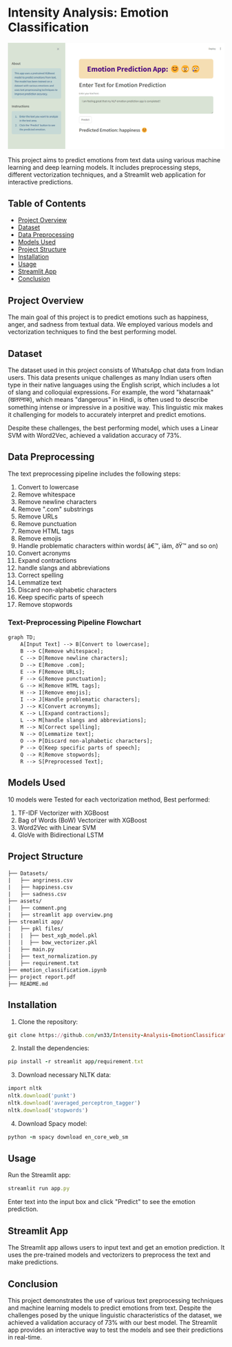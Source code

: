 # Intensity Analysis: Emotion Classification
<img src="https://github.com/vn33/Intensity-Analysis-EmotionClassification/blob/master/assets/streamlit%20app%20overview.png">

This project aims to predict emotions from text data using various machine learning and deep learning models. It includes preprocessing steps, different vectorization techniques, and a Streamlit web application for interactive predictions.

## Table of Contents

- [Project Overview](#project-overview)
- [Dataset](##dataset)
- [Data Preprocessing](#data-preprocessing)
- [Models Used](#models-used)
- [Project Structure](#project-structure)
- [Installation](#installation)
- [Usage](#usage)
- [Streamlit App](#streamlit-app)
- [Conclusion](#conclusion)

## Project Overview

The main goal of this project is to predict emotions such as happiness, anger, and sadness from textual data. We employed various models and vectorization techniques to find the best performing model.

## Dataset

The dataset used in this project consists of WhatsApp chat data from Indian users. This data presents unique challenges as many Indian users often type in their native languages using the English script, which includes a lot of slang and colloquial expressions. For example, the word "khatarnaak" (खतरनाक), which means "dangerous" in Hindi, is often used to describe something intense or impressive in a positive way. This linguistic mix makes it challenging for models to accurately interpret and predict emotions.

Despite these challenges, the best performing model, which uses a Linear SVM with Word2Vec, achieved a validation accuracy of 73%.

## Data Preprocessing

The text preprocessing pipeline includes the following steps:
1. Convert to lowercase
2. Remove whitespace
3. Remove newline characters
4. Remove ".com" substrings
5. Remove URLs
6. Remove punctuation
7. Remove HTML tags
8. Remove emojis
9. Handle problematic characters within words( â€™, iâm, ðŸ™ and so on)
10. Convert acronyms
11. Expand contractions
12. handle slangs and  abbreviations
13. Correct spelling
14. Lemmatize text
15. Discard non-alphabetic characters
16. Keep specific parts of speech
17. Remove stopwords

### Text-Preprocessing Pipeline Flowchart

```mermaid
graph TD;
    A[Input Text] --> B[Convert to lowercase];
    B --> C[Remove whitespace];
    C --> D[Remove newline characters];
    D --> E[Remove .com];
    E --> F[Remove URLs];
    F --> G[Remove punctuation];
    G --> H[Remove HTML tags];
    H --> I[Remove emojis];
    I --> J[Handle problematic characters];
    J --> K[Convert acronyms];
    K --> L[Expand contractions];
    L --> M[handle slangs and abbreviations];
    M --> N[Correct spelling];
    N --> O[Lemmatize text];
    O --> P[Discard non-alphabetic characters];
    P --> Q[Keep specific parts of speech];
    Q --> R[Remove stopwords];
    R --> S[Preprocessed Text];
```
## Models Used
10 models were Tested for each vectorization method,
Best performed:

1. TF-IDF Vectorizer with XGBoost
2. Bag of Words (BoW) Vectorizer with XGBoost
3. Word2Vec with Linear SVM
4. GloVe with Bidirectional LSTM

## Project Structure
```
├── Datasets/
|   ├── angriness.csv
|   ├── happiness.csv
|   ├── sadness.csv
├── assets/
|   ├── comment.png
|   ├── streamlit app overview.png
├── streamlit app/
|   ├── pkl files/
│   |  ├── best_xgb_model.pkl
│   |  ├── bow_vectorizer.pkl
│   ├── main.py
│   ├── text_normalization.py
│   ├── requirement.txt
├── emotion_classificatiom.ipynb
├── project report.pdf
├── README.md
```

## Installation
1. Clone the repository:
```ruby
git clone https://github.com/vn33/Intensity-Analysis-EmotionClassification.git
```
2. Install the dependencies:
```ruby
pip install -r streamlit app/requirement.txt
```
3. Download necessary NLTK data:
```ruby
import nltk
nltk.download('punkt')
nltk.download('averaged_perceptron_tagger')
nltk.download('stopwords')
```
4. Download Spacy model:
```ruby
python -m spacy download en_core_web_sm
```

## Usage
Run the Streamlit app:
```ruby
streamlit run app.py
```
Enter text into the input box and click "Predict" to see the emotion prediction.

## Streamlit App
The Streamlit app allows users to input text and get an emotion prediction. It uses the pre-trained models and vectorizers to preprocess the text and make predictions.

## Conclusion
This project demonstrates the use of various text preprocessing techniques and machine learning models to predict emotions from text. Despite the challenges posed by the unique linguistic characteristics of the dataset, we achieved a validation accuracy of 73% with our best model. The Streamlit app provides an interactive way to test the models and see their predictions in real-time.
